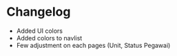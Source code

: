 # Changelog
- Added UI colors
- Added colors to navlist
- Few adjustment on each pages (Unit, Status Pegawai)
